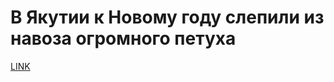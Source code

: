 # В Якутии к Новому году слепили из навоза огромного петуха



[LINK](https://varlamov.ru/2167848.html)